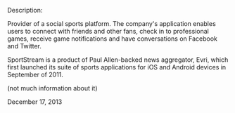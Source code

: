 Description:

Provider of a social sports platform. The company's application enables users to connect with friends and other fans, check in to professional games, receive game notifications and have conversations on Facebook and Twitter.

SportStream is a product of Paul Allen-backed news aggregator, Evri, which first launched its suite of sports applications for iOS and Android devices in September of 2011. 

(not much information about it)

December 17, 2013